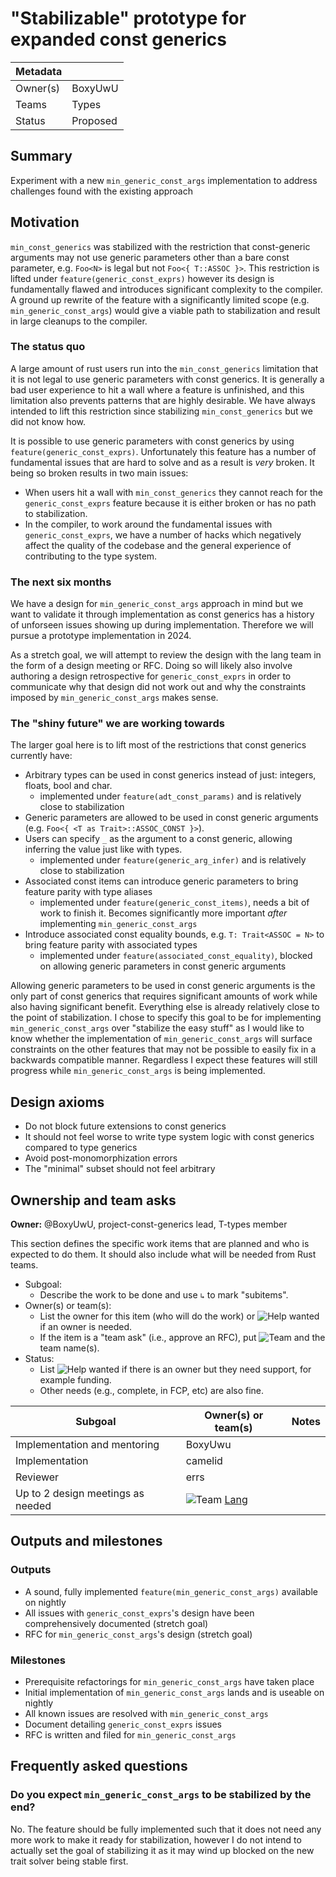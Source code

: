 # "Stabilizable" prototype for expanded const generics

| Metadata |          |
| -------- | -------- |
| Owner(s) | BoxyUwU  |
| Teams    | Types    |
| Status   | Proposed |

## Summary

Experiment with a new `min_generic_const_args` implementation to address challenges found with the existing approach

## Motivation

`min_const_generics` was stabilized with the restriction that const-generic arguments may not use generic parameters other than a bare const parameter, e.g. `Foo<N>` is legal but not `Foo<{ T::ASSOC }>`. This restriction is lifted under `feature(generic_const_exprs)` however its design is fundamentally flawed and introduces significant complexity to the compiler. A ground up rewrite of the feature with a significantly limited scope (e.g. `min_generic_const_args`) would give a viable path to stabilization and result in large cleanups to the compiler.

### The status quo

A large amount of rust users run into the `min_const_generics` limitation that it is not legal to use generic parameters with const generics. It is generally a bad user experience to hit a wall where a feature is unfinished, and this limitation also prevents patterns that are highly desirable. We have always intended to lift this restriction since stabilizing `min_const_generics` but we did not know how.

It is possible to use generic parameters with const generics by using `feature(generic_const_exprs)`. Unfortunately this feature has a number of fundamental issues that are hard to solve and as a result is *very* broken. It being so broken results in two main issues:
- When users hit a wall with `min_const_generics` they cannot reach for the `generic_const_exprs` feature because it is either broken or has no path to stabilization.
- In the compiler, to work around the fundamental issues with `generic_const_exprs`, we have a number of hacks which negatively affect the quality of the codebase and the general experience of contributing to the type system.

### The next six months

We have a design for `min_generic_const_args` approach in mind but we want to validate it through implementation as const generics has a history of unforseen issues showing up during implementation. Therefore we will pursue a prototype implementation in 2024.

As a stretch goal, we will attempt to review the design with the lang team in the form of a design meeting or RFC. Doing so will likely also involve authoring a design retrospective for `generic_const_exprs` in order to communicate why that design did not work out and why the constraints imposed by `min_generic_const_args` makes sense.

### The "shiny future" we are working towards

The larger goal here is to lift most of the restrictions that const generics currently have:
- Arbitrary types can be used in const generics instead of just: integers, floats, bool and char.
    - implemented under `feature(adt_const_params)` and is relatively close to stabilization
- Generic parameters are allowed to be used in const generic arguments (e.g. `Foo<{ <T as Trait>::ASSOC_CONST }>`).
- Users can specify `_` as the argument to a const generic, allowing inferring the value just like with types.
    - implemented under `feature(generic_arg_infer)` and is relatively close to stabilization
- Associated const items can introduce generic parameters to bring feature parity with type aliases
    - implemented under `feature(generic_const_items)`, needs a bit of work to finish it. Becomes significantly more important *after* implementing `min_generic_const_args`
- Introduce associated const equality bounds, e.g. `T: Trait<ASSOC = N>` to bring feature parity with associated types
    - implemented under `feature(associated_const_equality)`, blocked on allowing generic parameters in const generic arguments


Allowing generic parameters to be used in const generic arguments is the only part of const generics that requires significant amounts of work while also having significant benefit. Everything else is already relatively close to the point of stabilization. I chose to specify this goal to be for implementing `min_generic_const_args` over "stabilize the easy stuff" as I would like to know whether the implementation of `min_generic_const_args` will surface constraints on the other features that may not be possible to easily fix in a backwards compatible manner. Regardless I expect these features will still progress while `min_generic_const_args` is being implemented.


## Design axioms

- Do not block future extensions to const generics
- It should not feel worse to write type system logic with const generics compared to type generics
- Avoid post-monomorphization errors
- The "minimal" subset should not feel arbitrary

## Ownership and team asks

**Owner:** @BoxyUwU, project-const-generics lead, T-types member

This section defines the specific work items that are planned and who is expected to do them. It should also include what will be needed from Rust teams.

* Subgoal:
    * Describe the work to be done and use `↳` to mark "subitems".
* Owner(s) or team(s):
    * List the owner for this item (who will do the work) or ![Help wanted][] if an owner is needed.
    * If the item is a "team ask" (i.e., approve an RFC), put ![Team][] and the team name(s).
* Status:
    * List ![Help wanted][] if there is an owner but they need support, for example funding.
    * Other needs (e.g., complete, in FCP, etc) are also fine.

| Subgoal                           | Owner(s) or team(s) | Notes |
| --------------------------------- | ------------------- | ----- |
| Implementation and mentoring      | BoxyUwu             |       |
| Implementation                    | camelid             |       |
| Reviewer                          | errs                |       |
| Up to 2 design meetings as needed | ![Team][] [Lang]    |       |

[Help wanted]: https://img.shields.io/badge/Help%20wanted-yellow
[Complete]: https://img.shields.io/badge/Complete-green
[TBD]: https://img.shields.io/badge/TBD-red
[Team]: https://img.shields.io/badge/Team%20ask-red

[Compiler]: https://www.rust-lang.org/governance/teams/compiler
[Lang]: https://www.rust-lang.org/governance/teams/lang
[LC]: https://www.rust-lang.org/governance/teams/leadership-council
[Libs-API]: https://www.rust-lang.org/governance/teams/library#team-libs-api
[Infra]: https://www.rust-lang.org/governance/teams/infra
[Cargo]: https://www.rust-lang.org/governance/teams/dev-tools#team-cargo
[Types]: https://www.rust-lang.org/governance/teams/compiler#team-types

## Outputs and milestones

### Outputs

- A sound, fully implemented `feature(min_generic_const_args)` available on nightly
- All issues with `generic_const_exprs`'s design have been comprehensively documented (stretch goal)
- RFC for `min_generic_const_args`'s design (stretch goal)

### Milestones

- Prerequisite refactorings for `min_generic_const_args` have taken place
- Initial implementation of `min_generic_const_args` lands and is useable on nightly
- All known issues are resolved with `min_generic_const_args`
- Document detailing `generic_const_exprs` issues
- RFC is written and filed for `min_generic_const_args`

## Frequently asked questions

### Do you expect `min_generic_const_args` to be stabilized by the end?

No. The feature should be fully implemented such that it does not need any more work to make it ready for stabilization, however I do not intend to actually set the goal of stabilizing it as it may wind up blocked on the new trait solver being stable first.